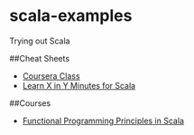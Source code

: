 # scala-examples
Trying out Scala

##Cheat Sheets

*  [Coursera Class](https://class.coursera.org/progfun-005/wiki/CheatSheet)
*  [Learn X in Y Minutes for Scala](https://learnxinyminutes.com/docs/scala/)

##Courses

*  [Functional Programming Principles in Scala](https://www.coursera.org/course/progfun)
